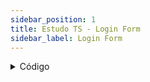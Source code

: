 ```yaml
---
sidebar_position: 1
title: Estudo TS - Login Form
sidebar_label: Login Form
---
```


<details>
<summary>Código</summary>
```javascript
import {
  Title,
  Paragraph,
  InputField,
  FormLabel,
  SubmitButton,
  RedSpan,
} from "../styles/form.styles";

// Componente
import React, { useState } from "react";

function generateToken() {
  // Gera um número aleatório de 16 dígitos
  return Math.random().toString(36).substring(2, 18);
}

const Form: React.FC = () => {
  const [username, setUsername] = useState("");
  const [password, setPassword] = useState("");
  const [formType, setFormType] = useState(0); // 0 é o login e 1 é o registro

  const handleRegister = (e: { preventDefault: () => void }) => {
    e.preventDefault();
  
    const usernameToCreate = (document.getElementById(
      "createUser"
    ) as HTMLInputElement)?.value;
    const passwordToCreate = (document.getElementById(
      "createPassword"
    ) as HTMLInputElement)?.value;
  
    // Verifica se o usuário já existe
    const existingUser = JSON.parse(localStorage.getItem(usernameToCreate) || 'null');
    if (existingUser) {
      alert("Este usuário já existe. Por favor, escolha outro nome de usuário.");
    } else {
      // Cria um novo usuário
      const token = generateToken();
      const newUser = { username: usernameToCreate, password: passwordToCreate, token: token };
      localStorage.setItem(usernameToCreate, JSON.stringify(newUser));
      alert("Registro bem-sucedido! Por favor, faça login.");
    }
  };
  
  const handleLogin = (event: React.FormEvent) => {
    event.preventDefault();
  
    const usernameInput = (document.getElementById(
      "username"
    ) as HTMLInputElement)?.value;
    const passwordInput = (document.getElementById(
      "password"
    ) as HTMLInputElement)?.value;
  
    // Verifica se o usuário existe e se a senha coincide
    const storedUser = JSON.parse(localStorage.getItem(usernameInput) || 'null');
    if (storedUser && storedUser.password === passwordInput) {
      if (!storedUser.token) {
        // Se o token estiver vazio, cria um novo token
        const token = generateToken();
        storedUser.token = token;
        localStorage.setItem(usernameInput, JSON.stringify(storedUser));
      }
      alert("Login bem-sucedido!");
    } else {
      // Se o usuário ou senha estiverem incorretos, exibe um alerta
      alert("Usuário ou senha incorretos!");
    }
  };

  const handleToggleForm = () => {
    setFormType(formType === 0 ? 1 : 0);
  };
  return (
    <form
      onSubmit={formType === 0 ? handleLogin : handleRegister}
      action="/personagens"
    >
      <Title htmlFor="username">
        {formType === 0 ? "Bem vindo(a) de volta!" : "Crie sua conta!"}
      </Title>
      <Paragraph>
        {formType === 0 ? "Acesse sua conta" : "Crie uma nova conta"}
      </Paragraph>
      <InputField
        id={formType === 0 ? "username" : "createUser"}
        placeholder={formType === 0 ? "Usuário" : "Crie seu Usuário"}
        value={username}
        onChange={(e: { target: { value: React.SetStateAction<string> } }) =>
          setUsername(e.target.value)
        }
      />
      <InputField
        id={formType === 0 ? "password" : "createPassword"}
        placeholder={formType === 0 ? "Senha" : "Crie sua Senha"}
        value={password}
        onChange={(e: { target: { value: React.SetStateAction<string> } }) =>
          setPassword(e.target.value)
        }
      />
      {formType === 0 ? (
        <div>
          <input type="checkbox" id="salvarLogin" />
          <FormLabel htmlFor="salvarLogin"> Salvar login</FormLabel>
        </div>
      ) : null}
      <SubmitButton
        type="submit"
        value={formType === 0 ? "Entrar" : "Registrar"}
      />
      <Paragraph $textAlign="center">
        {formType === 0 ? "Ainda não tem o login?" : "Já tem uma conta?"}
        <a href="#" onClick={handleToggleForm}>
          <RedSpan>{formType === 0 ? "Cadastre-se" : "Faça login"}</RedSpan>
        </a>
      </Paragraph>
    </form>
  );
};

export default Form;
```
</details>

<details>
<summary>Entendendo o código</summary>
```javascript
import {
  Title,
  Paragraph,
  InputField,
  FormLabel,
  SubmitButton,
  RedSpan,
} from "../styles/form.styles";
```

- Aqui estamos importando componentes estilizados do arquivo `form.styles`. Esses componentes estilizados são provavelmente estilos reutilizáveis para os elementos do formulário, como títulos, parágrafos, campos de entrada, botões, etc.

```javascript
import React, { useState } from "react";
```

- Importamos o React e a função `useState`. O React é a biblioteca fundamental para construir interfaces de usuário em React, e `useState` é um gancho que permite adicionar estado a componentes de função.

```javascript
function generateToken() {
  // Gera um número aleatório de 16 dígitos
  return Math.random().toString(36).substring(2, 18);
}
```

- Aqui temos uma função chamada `generateToken`, que gera um token aleatório de 16 caracteres. Esse token é usado para identificar usuários durante o processo de registro.

```javascript
const Form: React.FC = () => {
```

- Aqui declaramos um componente de função chamado `Form`. Ele é definido como um componente de função do React (`React.FC`).

```javascript
const [username, setUsername] = useState("");
const [password, setPassword] = useState("");
const [formType, setFormType] = useState(0);
```

- Estamos usando a função `useState` para definir três estados locais dentro do componente `Form`: `username`, `password` e `formType`. `useState` retorna um array com dois elementos: o estado atual e uma função para atualizar esse estado.

```javascript
const handleRegister = (e: { preventDefault: () => void }) => {
  e.preventDefault();

  const usernameToCreate = (document.getElementById(
    "createUser"
  ) as HTMLInputElement)?.value;
  const passwordToCreate = (document.getElementById(
    "createPassword"
  ) as HTMLInputElement)?.value;

  // Verifica se o usuário já existe
  const existingUser = JSON.parse(localStorage.getItem(usernameToCreate) || 'null');
  if (existingUser) {
    alert("Este usuário já existe. Por favor, escolha outro nome de usuário.");
  } else {
    // Cria um novo usuário
    const token = generateToken();
    const newUser = { username: usernameToCreate, password: passwordToCreate, token: token };
    localStorage.setItem(usernameToCreate, JSON.stringify(newUser));
    alert("Registro bem-sucedido! Por favor, faça login.");
  }
};
```

- `handleRegister` é uma função que lida com o registro de novos usuários. Ele é chamado quando o formulário de registro é enviado.
- Primeiro, ele impede o comportamento padrão do formulário de recarregar a página.
- Em seguida, obtém os valores dos campos de entrada `username` e `password` do formulário de registro.
- Verifica se já existe um usuário com o mesmo nome de usuário no armazenamento local (`localStorage`).
- Se o usuário já existir, exibe um alerta informando que o usuário já existe.
- Caso contrário, cria um novo usuário com um token gerado aleatoriamente e o armazena no `localStorage`.

```javascript
const handleLogin = (event: React.FormEvent) => {
  event.preventDefault();

  const usernameInput = (document.getElementById(
    "username"
  ) as HTMLInputElement)?.value;
  const passwordInput = (document.getElementById(
    "password"
  ) as HTMLInputElement)?.value;

  // Verifica se o usuário existe e se a senha coincide
  const storedUser = JSON.parse(localStorage.getItem(usernameInput) || 'null');
  if (storedUser && storedUser.password === passwordInput) {
    if (!storedUser.token) {
      // Se o token estiver vazio, cria um novo token
      const token = generateToken();
      storedUser.token = token;
      localStorage.setItem(usernameInput, JSON.stringify(storedUser));
    }
    alert("Login bem-sucedido!");
  } else {
    // Se o usuário ou senha estiverem incorretos, exibe um alerta
    alert("Usuário ou senha incorretos!");
  }
};
```

- `handleLogin` é uma função que lida com o processo de login. É chamado quando o formulário de login é enviado.
- Assim como `handleRegister`, primeiro ele impede o comportamento padrão do formulário.
- Em seguida, obtém os valores dos campos de entrada `username` e `password` do formulário de login.
- Verifica se existe um usuário com o nome de usuário fornecido no armazenamento local (`localStorage`) e se a senha corresponde à senha armazenada.
- Se o usuário existir e a senha estiver correta, verifica se o usuário já possui um token. Se não tiver, gera um novo token e o armazena.
- Exibe um alerta informando se o login foi bem-sucedido ou se houve algum erro.

```javascript
const handleToggleForm = () => {
  setFormType(formType === 0 ? 1 : 0);
};
```

- `handleToggleForm` é uma função que alterna entre os modos de login e registro. Quando chamada, altera o estado `formType` entre 0 e 1, alternando assim entre a exibição do formulário de login e o formulário de registro.

```javascript
return (
  <form
    onSubmit={formType === 0 ? handleLogin : handleRegister}
    action="/personagens"
  >
    {/* Componentes de título e parágrafo */}
    <Title htmlFor="username">
      {formType === 0 ? "Bem vindo(a) de volta!" : "Crie sua conta!"}
    </Title>
    <Paragraph>
      {formType === 0 ? "Acesse sua conta" : "Crie uma nova conta"}
    </Paragraph>

    {/* Campos de entrada para username e password */}
    <InputField
      id={formType === 0 ? "username" : "createUser"}
      placeholder={formType === 0 ? "Usuário" : "Crie seu Usuário"}
      value={username}
      onChange={(e: { target: { value: React.SetStateAction<string> } }) =>
        setUsername(e.target.value)
      }
    />
    <InputField
      id={formType === 0 ? "password" : "createPassword"}
      placeholder={formType === 0 ? "Senha" : "Crie sua Senha"}
      value={password}
      onChange={(e: { target: { value: React.SetStateAction<string> } }) =>
        setPassword(e.target.value)
      }
    />

    {/* Checkbox para salvar login (apenas para login) */}
    {formType === 0 ? (
      <div>
        <input type="checkbox ```javascript
      id="salvarLogin" />
        <FormLabel htmlFor="salvarLogin"> Salvar login</FormLabel>
      </div>
    ) : null}

    {/* Botão de envio do formulário */}
    <SubmitButton
      type="submit"
      value={formType === 0 ? "Entrar" : "Registrar"}
    />

    {/* Parágrafo para alternar entre login e registro */}
    <Paragraph $textAlign="center">
      {formType === 0 ? "Ainda não tem o login?" : "Já tem uma conta?"}
      <a href="#" onClick={handleToggleForm}>
        <RedSpan>{formType === 0 ? "Cadastre-se" : "Faça login"}</RedSpan>
      </a>
    </Paragraph>
  </form>
);
```

- Aqui é onde todo o formulário é renderizado.
- Dependendo do estado `formType`, ele decide se deve chamar a função `handleLogin` ou `handleRegister` quando o formulário é enviado.
- O conteúdo do formulário é dinâmico e muda com base em `formType`.
- Os valores dos campos de entrada (`username` e `password`) são controlados pelo estado do componente e atualizados usando a função `setUsername` e `setPassword`.
- Um checkbox para salvar o login é mostrado apenas no formulário de login.
- Um botão de envio é renderizado com base no `formType`.
- Um link para alternar entre login e registro é renderizado, com base em `formType`.

```javascript
export default Form;
```

- Finalmente, o componente `Form` é exportado como padrão para que possa ser importado e utilizado em outros arquivos.
</details>
